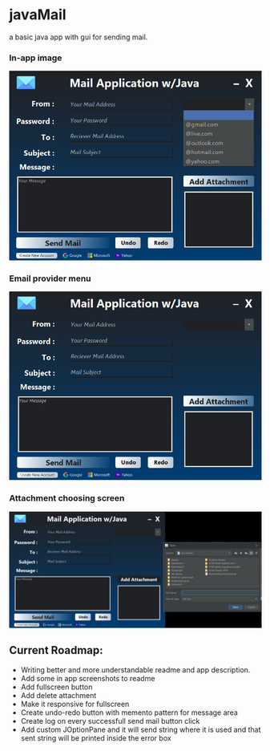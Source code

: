 <h1>javaMail</h1>
<p>a basic java app with gui for sending mail.</p>

<h3>In-app image</h3>
<img src="materials/in_app_ui.png">

<h3>Email provider menu</h3>
<img src="materials/mail_selection.png">

<h3>Attachment choosing screen</h3>
<img src="materials/attachment_choosing.png">

<h2>Current Roadmap:</h2>
<ul>
  <li>Writing better and more understandable readme and app description.</li>
  <li>Add some in app screenshots to readme</li>
  <li>Add fullscreen button</li>
  <li>Add delete attachment</li>
  <li>Make it responsive for fullscreen</li>
  <li>Create undo-redo button with memento pattern for message area</li>
  <li>Create log on every successfull send mail button click</li>
  <li>Add custom JOptionPane and it will send string where it is used and that 
    sent string will be printed inside the error box</li>
</ul>
